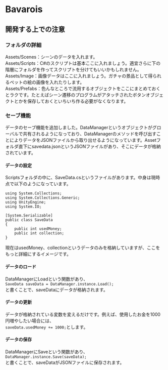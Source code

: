 # Bavarois

## 開発する上での注意

### フォルダの詳細
Assets/Scenes：シーンのデータを入れます。  
Assets/Scripts：C#のスクリプトは基本ここに入れましょう。適宜さらに下の階層にフォルダを作ってスクリプトを分けてもいいかもしれません。  
Assets/Image：画像データはここに入れましょう。ガチャの景品として得られるペットの絵の画像を入れたりします。  
Assets/Prefabs：色んなところで流用するオブジェクトをここにまとめておくとラクです。たとえばシーン遷移のプログラムがアタッチされたボタンオブジェクトとかを保存しておくといちいち作る必要がなくなります。  

### セーブ機能
データのセーブ機能を追加しました。DataManagerというオブジェクトがグローバルで共有されるようになっており、DataManagerのメソッドを呼び出すことによりデータをJSONファイルから取り出せるようになっています。Assetフォルダ直下にsavedata.jsonというJSONファイルがあり、そこにデータが格納されています。  

#### データの設定  
Scriptsフォルダの中に、SaveData.csというファイルがあります。中身は現時点で以下のようになっています。  
```
using System.Collections;  
using System.Collections.Generic;  
using UnityEngine;  
using System.IO;  
  
[System.Serializable]  
public class SaveData  
{  
    public int usedMoney;  
    public int collection;  
}  
```
現在はusedMoney、collectionというデータのみを格納していますが、ここをもっと詳細にするイメージです。

#### データのロード
DataManagerにLoadという関数があり、  
`SaveData saveData = DataManager.instance.Load();`  
と書くことで、saveDataにデータが格納されます。  

#### データの更新
データが格納されている変数を変えるだけです。例えば、使用したお金を1000円増やしたい場合には、  
`saveData.usedMoney += 1000;`とします。

#### データの保存
DataManagerにSaveという関数があり、  
`DataManager.instance.Save(saveData);`  
と書くことで、saveDataがJSONファイルに保存されます。
